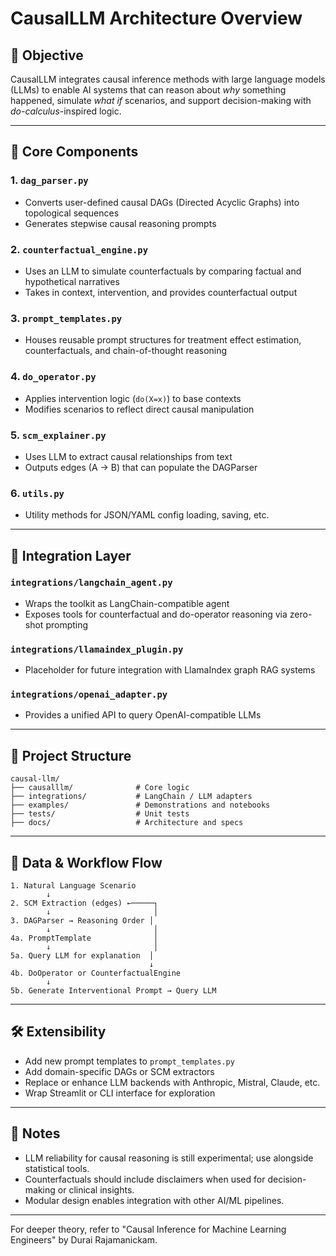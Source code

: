 # CausalLLM Architecture Overview

## 🧠 Objective

CausalLLM integrates causal inference methods with large language models (LLMs) to enable AI systems that can reason about *why* something happened, simulate *what if* scenarios, and support decision-making with *do-calculus*-inspired logic.

---

## 🧱 Core Components

### 1. `dag_parser.py`

* Converts user-defined causal DAGs (Directed Acyclic Graphs) into topological sequences
* Generates stepwise causal reasoning prompts

### 2. `counterfactual_engine.py`

* Uses an LLM to simulate counterfactuals by comparing factual and hypothetical narratives
* Takes in context, intervention, and provides counterfactual output

### 3. `prompt_templates.py`

* Houses reusable prompt structures for treatment effect estimation, counterfactuals, and chain-of-thought reasoning

### 4. `do_operator.py`

* Applies intervention logic (`do(X=x)`) to base contexts
* Modifies scenarios to reflect direct causal manipulation

### 5. `scm_explainer.py`

* Uses LLM to extract causal relationships from text
* Outputs edges (A → B) that can populate the DAGParser

### 6. `utils.py`

* Utility methods for JSON/YAML config loading, saving, etc.

---

## 🤖 Integration Layer

### `integrations/langchain_agent.py`

* Wraps the toolkit as LangChain-compatible agent
* Exposes tools for counterfactual and do-operator reasoning via zero-shot prompting

### `integrations/llamaindex_plugin.py`

* Placeholder for future integration with LlamaIndex graph RAG systems

### `integrations/openai_adapter.py`

* Provides a unified API to query OpenAI-compatible LLMs

---

## 📁 Project Structure

```
causal-llm/
├── causalllm/              # Core logic
├── integrations/           # LangChain / LLM adapters
├── examples/               # Demonstrations and notebooks
├── tests/                  # Unit tests
├── docs/                   # Architecture and specs
```

---

## 🔄 Data & Workflow Flow

```
1. Natural Language Scenario
        ↓
2. SCM Extraction (edges) ←─────┐
        ↓                       │
3. DAGParser → Reasoning Order │
        ↓                       │
4a. PromptTemplate              │
        ↓                       │
5a. Query LLM for explanation  │
                               ↓
4b. DoOperator or CounterfactualEngine
        ↓
5b. Generate Interventional Prompt → Query LLM
```

---

## 🛠️ Extensibility

* Add new prompt templates to `prompt_templates.py`
* Add domain-specific DAGs or SCM extractors
* Replace or enhance LLM backends with Anthropic, Mistral, Claude, etc.
* Wrap Streamlit or CLI interface for exploration

---

## 📍 Notes

* LLM reliability for causal reasoning is still experimental; use alongside statistical tools.
* Counterfactuals should include disclaimers when used for decision-making or clinical insights.
* Modular design enables integration with other AI/ML pipelines.

---

For deeper theory, refer to "Causal Inference for Machine Learning Engineers" by Durai Rajamanickam.
